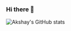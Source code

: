 ### Hi there 👋

<!--
**asphalke07/asphalke07** is a ✨ _special_ ✨ repository because its `README.md` (this file) appears on your GitHub profile.

Here are some ideas to get you started:

- 🔭 I’m currently working on ...
- 🌱 I’m currently learning ...
- 👯 I’m looking to collaborate on ...
- 🤔 I’m looking for help with ...
- 💬 Ask me about ...
- 📫 How to reach me: ...
- 😄 Pronouns: ...
- ⚡ Fun fact: ...
-->
![Akshay's GitHub stats](https://github-readme-stats.vercel.app/api?username=asphalke07&show_icons=true&theme=radical)
<!-- [![Top Langs](https://github-readme-stats.vercel.app/api/top-langs/?username=asphalke07)](https://github.com/asphalke07/github-readme-stats) -->
